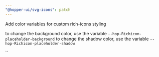 ```yaml
---
"@hopper-ui/svg-icons": patch
---
```


Add color variables for custom rich-icons styling

to change the background color, use the variable `--hop-Richicon-placeholder-background`
to change the shadow color, use the variable `--hop-Richicon-placeholder-shadow`

``
